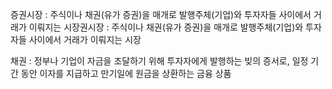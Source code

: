 증권시장 : 주식이나 채권(유가 증권)을 매개로 발행주체(기업)와 투자자들 사이에서 거래가 이뤄지는 시장권시장 : 주식이나 채권(유가 증권)을 매개로 발행주체(기업)와 투자자들 사이에서 거래가 이뤄지는 시장

채권 : 정부나 기업이 자금을 조달하기 위해 투자자에게 발행하는 빚의 증서로, 일정 기간 동안 이자를 지급하고 만기일에 원금을 상환하는 금융 상품

